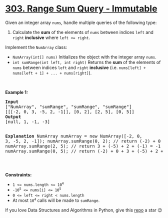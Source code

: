 # [303. Range Sum Query - Immutable][title]

<p>Given an integer array <code>nums</code>, handle multiple queries of the following type:</p>
<ol>
<li>Calculate the <strong>sum</strong> of the elements of <code>nums</code> between indices <code>left</code> and <code>right</code> <strong>inclusive</strong> where <code>left &lt;= right</code>.</li>
</ol>
<p>Implement the <code>NumArray</code> class:</p>
<ul>
<li><code>NumArray(int[] nums)</code> Initializes the object with the integer array <code>nums</code>.</li>
<li><code>int sumRange(int left, int right)</code> Returns the <strong>sum</strong> of the elements of <code>nums</code> between indices <code>left</code> and <code>right</code> <strong>inclusive</strong> (i.e. <code>nums[left] + nums[left + 1] + ... + nums[right]</code>).</li>
</ul>
<p> </p>
<p><strong>Example 1:</strong></p>
<pre><strong>Input</strong>
["NumArray", "sumRange", "sumRange", "sumRange"]
[[[-2, 0, 3, -5, 2, -1]], [0, 2], [2, 5], [0, 5]]
<strong>Output</strong>
[null, 1, -1, -3]

<strong>Explanation</strong>
NumArray numArray = new NumArray([-2, 0, 3, -5, 2, -1]);
numArray.sumRange(0, 2); // return (-2) + 0 + 3 = 1
numArray.sumRange(2, 5); // return 3 + (-5) + 2 + (-1) = -1
numArray.sumRange(0, 5); // return (-2) + 0 + 3 + (-5) + 2 + (-1) = -3
</pre>
<p> </p>
<p><strong>Constraints:</strong></p>
<ul>
<li><code>1 &lt;= nums.length &lt;= 10<sup>4</sup></code></li>
<li><code>-10<sup>5</sup> &lt;= nums[i] &lt;= 10<sup>5</sup></code></li>
<li><code>0 &lt;= left &lt;= right &lt; nums.length</code></li>
<li>At most <code>10<sup>4</sup></code> calls will be made to <code>sumRange</code>.</li>
</ul>


If you love Data Structures and Algorithms in Python, give this [repo][me] a star :wink:

[title]: https://leetcode.com/problems/range-sum-query-immutable
[me]: https://github.com/bumblebee211196/awesome-python-leetcode